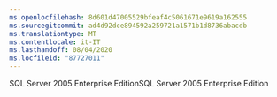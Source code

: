 ```yaml
---
ms.openlocfilehash: 8d601d47005529bfeaf4c5061671e9619a162555
ms.sourcegitcommit: ad4d92dce894592a259721a1571b1d8736abacdb
ms.translationtype: MT
ms.contentlocale: it-IT
ms.lasthandoff: 08/04/2020
ms.locfileid: "87727011"
---
```

<span data-ttu-id="c510d-101">SQL Server 2005 Enterprise Edition</span><span class="sxs-lookup"><span data-stu-id="c510d-101">SQL Server 2005 Enterprise Edition</span></span>
